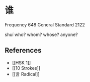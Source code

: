 # 谁
Frequency 648
General Standard 2122

shuí
who? whom? whose? anyone?

## References
- [[HSK 1]]
- [[10 Strokes]]
- [[言 Radical]]
